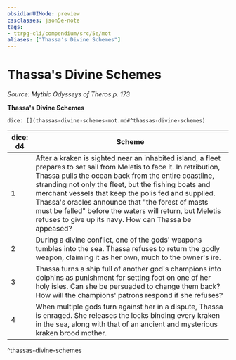 ```yaml
---
obsidianUIMode: preview
cssclasses: json5e-note
tags:
- ttrpg-cli/compendium/src/5e/mot
aliases: ["Thassa's Divine Schemes"]
---
```

# Thassa's Divine Schemes
*Source: Mythic Odysseys of Theros p. 173* 

**Thassa's Divine Schemes**

`dice: [](thassas-divine-schemes-mot.md#^thassas-divine-schemes)`

| dice: d4 | Scheme |
|----------|--------|
| 1 | After a kraken is sighted near an inhabited island, a fleet prepares to set sail from Meletis to face it. In retribution, Thassa pulls the ocean back from the entire coastline, stranding not only the fleet, but the fishing boats and merchant vessels that keep the polis fed and supplied. Thassa's oracles announce that "the forest of masts must be felled" before the waters will return, but Meletis refuses to give up its navy. How can Thassa be appeased? |
| 2 | During a divine conflict, one of the gods' weapons tumbles into the sea. Thassa refuses to return the godly weapon, claiming it as her own, much to the owner's ire. |
| 3 | Thassa turns a ship full of another god's champions into dolphins as punishment for setting foot on one of her holy isles. Can she be persuaded to change them back? How will the champions' patrons respond if she refuses? |
| 4 | When multiple gods turn against her in a dispute, Thassa is enraged. She releases the locks binding every kraken in the sea, along with that of an ancient and mysterious kraken brood mother. |
^thassas-divine-schemes